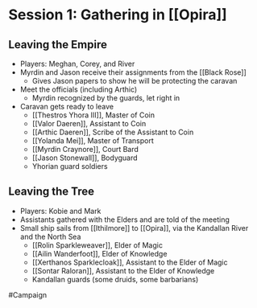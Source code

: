 # Session 1: Gathering in [[Opira]]
## Leaving the Empire
- Players: Meghan, Corey, and River
- Myrdin and Jason receive their assignments from the [[Black Rose]]
	- Gives Jason papers to show he will be protecting the caravan
- Meet the officials (including Arthic)
	- Myrdin recognized by the guards, let right in
- Caravan gets ready to leave
	- [[Thestros Yhora III]], Master of Coin
	- [[Valor Daeren]], Assistant to Coin
	- [[Arthic Daeren]], Scribe of the Assistant to Coin
	- [[Yolanda Mei]], Master of Transport
	- [[Myrdin Craynore]], Court Bard
	- [[Jason Stonewall]], Bodyguard
	- Yhorian guard soldiers

## Leaving the Tree
- Players: Kobie and Mark
- Assistants gathered with the Elders and are told of the meeting
- Small ship sails from [[Ithilmore]] to [[Opira]], via the Kandallan River and the North Sea
	- [[Rolin Sparkleweaver]], Elder of Magic
	- [[Ailin Wanderfoot]], Elder of Knowledge
	- [[Xerthanos Sparklecloak]], Assistant to the Elder of Magic
	- [[Sontar Raloran]], Assistant to the Elder of Knowledge 
	- Kandallan guards (some druids, some barbarians)


#Campaign 